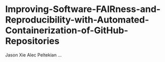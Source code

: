 # Improving-Software-FAIRness-and-Reproducibility-with-Automated-Containerization-of-GitHub-Repositories

Jason Xie
Alec Peltekian
...
